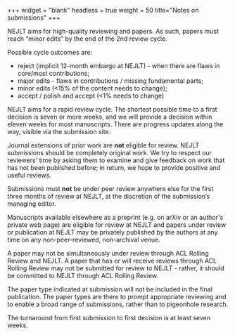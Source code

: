 +++
widget = "blank"
headless = true
weight = 50
title="Notes on submissions"
+++

NEJLT aims for high-quality reviewing and papers. As such, papers must reach “minor edits” by the end of the 2nd review cycle.

Possible cycle outcomes are:

* reject (implicit 12-month embargo at NEJLT) - when there are flaws in core/most contributions;
* major edits - flaws in contributions / missing fundamental parts;
* minor edits (<15% of the content needs to change);
* accept / polish and accept (<1% needs to change)

NEJLT aims for a rapid review cycle. The shortest possible time to a first decision is seven or more weeks, and we will provide a decision within eleven weeks for most manuscripts. There are progress updates along the way, visible via the submission site. 

Journal extensions of prior work are **not** eligible for review. NEJLT submissions should be completely original work. We try to respect our reviewers' time by asking them to examine and give feedback on work that has not been published before; in return, we hope to provide positive and useful reviews.

Submissions must **not** be under peer review anywhere else for the first three months of review at NEJLT, at the discretion of the submission’s managing editor. 

Manuscripts available elsewhere as a preprint (e.g. on arXiv or an author's private web page) are eligible for review at NEJLT and papers under review or publication at NEJLT may be privately published by the authors at any time on any non-peer-reviewed, non-archival venue.

A paper may not be simultaneously under review through ACL Rolling Review and NEJLT. A paper that has or will receive reviews through ACL Rolling Review may not be submitted for review to NEJLT - rather, it should be committed to NEJLT through ACL Rolling Review.

The paper type indicated at submission will not be included in the final publication. The paper types are there to prompt appropriate reviewing and to enable a broad range of submissions, rather than to pigeonhole research.

The turnaround from first submission to first decision is at least seven weeks.

